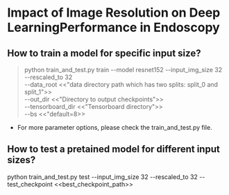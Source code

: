 # Impact of Image Resolution on Deep LearningPerformance in Endoscopy

## How to train a model for specific input size?
> python train_and_test.py train --model resnet152 --input_img_size 32 --rescaled_to 32 \
> --data_root <<"data directory path which has two splits: split_0 and split_1">> \
> --out_dir <<"Directory to output checkpoints">> \
> --tensorboard_dir <<"Tensorboard directory">> \
> --bs <<"default=8>> 

* For more parameter options, please check the train_and_test.py file.


## How to test a pretained model for different input sizes?
python train_and_test.py test --input_img_size 32 --rescaled_to 32 --test_checkpoint <<best_checkpoint_path>> 



